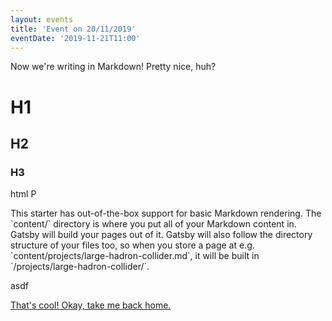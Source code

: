 ```yaml
---
layout: events
title: 'Event on 20/11/2019'
eventDate: '2019-11-21T11:00'
---
```


Now we're writing in Markdown! Pretty nice, huh?

# H1

## H2

### H3

<p>
html P
</p>
This starter has out-of-the-box support for basic Markdown rendering. The `content/` directory is where you put all of your Markdown content in. Gatsby will build your pages out of it. Gatsby will also follow the directory structure of your files too, so when you store a page at e.g. `content/projects/large-hadron-collider.md`, it will be built in `/projects/large-hadron-collider/`.

asdf

[That's cool! Okay, take me back home.](/)
